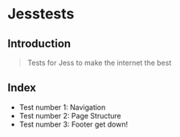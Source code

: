# Jesstests

## Introduction

> Tests for Jess to make the internet the best

## Index

* Test number 1: Navigation
* Test number 2: Page Structure
* Test number 3: Footer get down!
